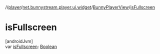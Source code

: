 //[player](../../../index.md)/[net.bunnystream.player.ui.widget](../index.md)/[BunnyPlayerView](index.md)/[isFullscreen](is-fullscreen.md)

# isFullscreen

[androidJvm]\
var [isFullscreen](is-fullscreen.md): [Boolean](https://kotlinlang.org/api/latest/jvm/stdlib/kotlin-stdlib/kotlin/-boolean/index.html)
